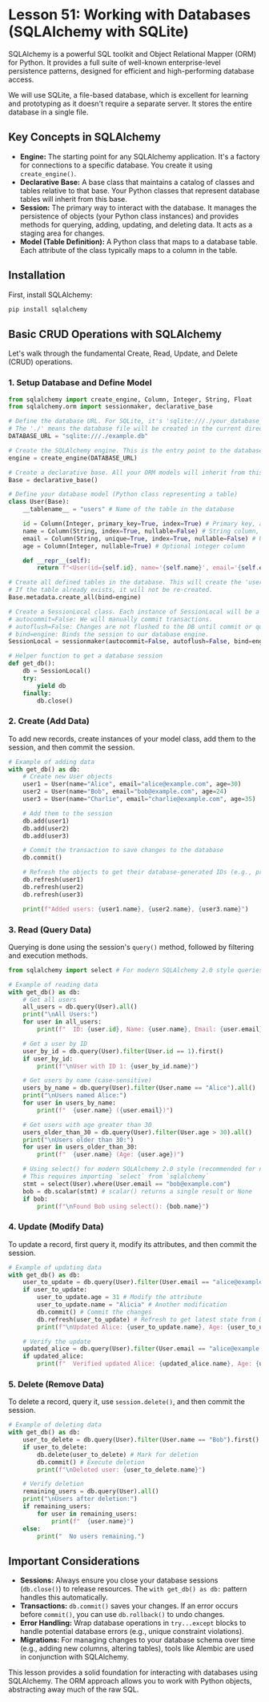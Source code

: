 # Lesson 51: Working with Databases (SQLAlchemy with SQLite)

SQLAlchemy is a powerful SQL toolkit and Object Relational Mapper (ORM) for Python. It provides a full suite of well-known enterprise-level persistence patterns, designed for efficient and high-performing database access.

We will use SQLite, a file-based database, which is excellent for learning and prototyping as it doesn't require a separate server. It stores the entire database in a single file.

## Key Concepts in SQLAlchemy

*   **Engine:** The starting point for any SQLAlchemy application. It's a factory for connections to a specific database. You create it using `create_engine()`.
*   **Declarative Base:** A base class that maintains a catalog of classes and tables relative to that base. Your Python classes that represent database tables will inherit from this base.
*   **Session:** The primary way to interact with the database. It manages the persistence of objects (your Python class instances) and provides methods for querying, adding, updating, and deleting data. It acts as a staging area for changes.
*   **Model (Table Definition):** A Python class that maps to a database table. Each attribute of the class typically maps to a column in the table.

## Installation

First, install SQLAlchemy:

```bash
pip install sqlalchemy
```

## Basic CRUD Operations with SQLAlchemy

Let's walk through the fundamental Create, Read, Update, and Delete (CRUD) operations.

### 1. Setup Database and Define Model

```python
from sqlalchemy import create_engine, Column, Integer, String, Float
from sqlalchemy.orm import sessionmaker, declarative_base

# Define the database URL. For SQLite, it's 'sqlite:///./your_database_name.db'
# The './' means the database file will be created in the current directory.
DATABASE_URL = "sqlite:///./example.db"

# Create the SQLAlchemy engine. This is the entry point to the database.
engine = create_engine(DATABASE_URL)

# Create a declarative base. All your ORM models will inherit from this.
Base = declarative_base()

# Define your database model (Python class representing a table)
class User(Base):
    __tablename__ = "users" # Name of the table in the database

    id = Column(Integer, primary_key=True, index=True) # Primary key, auto-increments
    name = Column(String, index=True, nullable=False) # String column, cannot be null
    email = Column(String, unique=True, index=True, nullable=False) # Unique email
    age = Column(Integer, nullable=True) # Optional integer column

    def __repr__(self):
        return f"<User(id={self.id}, name='{self.name}', email='{self.email}')>"

# Create all defined tables in the database. This will create the 'users' table.
# If the table already exists, it will not be re-created.
Base.metadata.create_all(bind=engine)

# Create a SessionLocal class. Each instance of SessionLocal will be a database session.
# autocommit=False: We will manually commit transactions.
# autoflush=False: Changes are not flushed to the DB until commit or query.
# bind=engine: Binds the session to our database engine.
SessionLocal = sessionmaker(autocommit=False, autoflush=False, bind=engine)

# Helper function to get a database session
def get_db():
    db = SessionLocal()
    try:
        yield db
    finally:
        db.close()

```

### 2. Create (Add Data)

To add new records, create instances of your model class, add them to the session, and then commit the session.

```python
# Example of adding data
with get_db() as db:
    # Create new User objects
    user1 = User(name="Alice", email="alice@example.com", age=30)
    user2 = User(name="Bob", email="bob@example.com", age=24)
    user3 = User(name="Charlie", email="charlie@example.com", age=35)

    # Add them to the session
    db.add(user1)
    db.add(user2)
    db.add(user3)

    # Commit the transaction to save changes to the database
    db.commit()

    # Refresh the objects to get their database-generated IDs (e.g., primary key)
    db.refresh(user1)
    db.refresh(user2)
    db.refresh(user3)

    print(f"Added users: {user1.name}, {user2.name}, {user3.name}")
```

### 3. Read (Query Data)

Querying is done using the session's `query()` method, followed by filtering and execution methods.

```python
from sqlalchemy import select # For modern SQLAlchemy 2.0 style queries

# Example of reading data
with get_db() as db:
    # Get all users
    all_users = db.query(User).all()
    print("\nAll Users:")
    for user in all_users:
        print(f"  ID: {user.id}, Name: {user.name}, Email: {user.email}, Age: {user.age}")

    # Get a user by ID
    user_by_id = db.query(User).filter(User.id == 1).first()
    if user_by_id:
        print(f"\nUser with ID 1: {user_by_id.name}")

    # Get users by name (case-sensitive)
    users_by_name = db.query(User).filter(User.name == "Alice").all()
    print("\nUsers named Alice:")
    for user in users_by_name:
        print(f"  {user.name} ({user.email})")

    # Get users with age greater than 30
    users_older_than_30 = db.query(User).filter(User.age > 30).all()
    print("\nUsers older than 30:")
    for user in users_older_than_30:
        print(f"  {user.name} (Age: {user.age})")

    # Using select() for modern SQLAlchemy 2.0 style (recommended for new code)
    # This requires importing `select` from `sqlalchemy`
    stmt = select(User).where(User.email == "bob@example.com")
    bob = db.scalar(stmt) # scalar() returns a single result or None
    if bob:
        print(f"\nFound Bob using select(): {bob.name}")

```

### 4. Update (Modify Data)

To update a record, first query it, modify its attributes, and then commit the session.

```python
# Example of updating data
with get_db() as db:
    user_to_update = db.query(User).filter(User.email == "alice@example.com").first()
    if user_to_update:
        user_to_update.age = 31 # Modify the attribute
        user_to_update.name = "Alicia" # Another modification
        db.commit() # Commit the changes
        db.refresh(user_to_update) # Refresh to get latest state from DB
        print(f"\nUpdated Alice: {user_to_update.name}, Age: {user_to_update.age}")

    # Verify the update
    updated_alice = db.query(User).filter(User.email == "alice@example.com").first()
    if updated_alice:
        print(f"  Verified updated Alice: {updated_alice.name}, Age: {updated_alice.age}")
```

### 5. Delete (Remove Data)

To delete a record, query it, use `session.delete()`, and then commit the session.

```python
# Example of deleting data
with get_db() as db:
    user_to_delete = db.query(User).filter(User.name == "Bob").first()
    if user_to_delete:
        db.delete(user_to_delete) # Mark for deletion
        db.commit() # Execute deletion
        print(f"\nDeleted user: {user_to_delete.name}")

    # Verify deletion
    remaining_users = db.query(User).all()
    print("\nUsers after deletion:")
    if remaining_users:
        for user in remaining_users:
            print(f"  {user.name}")
    else:
        print("  No users remaining.")
```

## Important Considerations

*   **Sessions:** Always ensure you close your database sessions (`db.close()`) to release resources. The `with get_db() as db:` pattern handles this automatically.
*   **Transactions:** `db.commit()` saves your changes. If an error occurs before `commit()`, you can use `db.rollback()` to undo changes.
*   **Error Handling:** Wrap database operations in `try...except` blocks to handle potential database errors (e.g., unique constraint violations).
*   **Migrations:** For managing changes to your database schema over time (e.g., adding new columns, altering tables), tools like Alembic are used in conjunction with SQLAlchemy.

This lesson provides a solid foundation for interacting with databases using SQLAlchemy. The ORM approach allows you to work with Python objects, abstracting away much of the raw SQL.